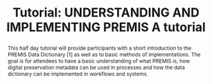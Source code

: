 ---
abstract: This half day tutorial will provide participants with a short introduction
  to the PREMIS Data Dictionary [1] as well as to basic methods of implementations.
  The goal is for attendees to have a basic understanding of what PREMIS is, how digital
  preservation metadata can be used in processes and how the data dictionary can be
  implemented in workflows and systems.
creators:
- Karin Bredenberg
date: null
document_url: https://az659834.vo.msecnd.net/eventsairwesteuprod/production-inconference-public/27494aa747f848beb4332ddcfdedf115
grand_parent: iPRES
institutions:
- Kommunalförbundet Sydarkivera
keywords:
- preservation metadata strategies workflows education
landing_page_url: null
language: eng
layout: publication
license: CC-BY 4.0 International
notes_url: null
parent: iPRES 2022
publication_type: tutorial
size: null
slides_url: null
source_name: iPRES
stream_url: null
title: 'Tutorial: UNDERSTANDING AND IMPLEMENTING PREMIS A tutorial'
year: 2022
---